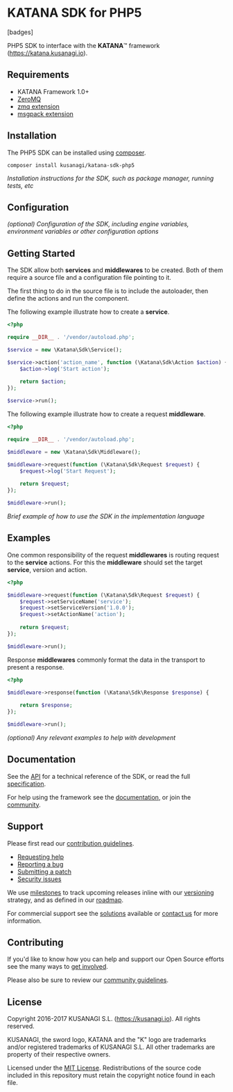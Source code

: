 KATANA SDK for PHP5
=========================

[badges]

PHP5 SDK to interface with the **KATANA**™ framework (https://katana.kusanagi.io).

Requirements
------------

* KATANA Framework 1.0+
* [ZeroMQ](http://zeromq.org/)
* [zmq extension](https://github.com/mkoppanen/php-zmq)
* [msgpack extension](https://github.com/msgpack/msgpack-php)

Installation
------------

The PHP5 SDK can be installed using [composer](https://getcomposer.org/).

```
composer install kusanagi/katana-sdk-php5
```

*Installation instructions for the SDK, such as package manager, running tests, etc*

Configuration
-------------

*(optional) Configuration of the SDK, including engine variables, environment variables or other configuration options*

Getting Started
---------------

The SDK allow both **services** and **middlewares** to be created. Both of them require a source file and a configuration file pointing to it.

The first thing to do in the source file is to include the autoloader, then define the actions and run the component.


The following example illustrate how to create a **service**.

```php
<?php

require __DIR__ . '/vendor/autoload.php';

$service = new \Katana\Sdk\Service();

$service->action('action_name', function (\Katana\Sdk\Action $action) {
    $action->log('Start action');
    
    return $action;
});

$service->run();
```

The following example illustrate how to create a request **middleware**.

```php
<?php

require __DIR__ . '/vendor/autoload.php';

$middleware = new \Katana\Sdk\Middleware();

$middleware->request(function (\Katana\Sdk\Request $request) {
    $request->log('Start Request');
    
    return $request;
});

$middleware->run();
```

*Brief example of how to use the SDK in the implementation language*

Examples
--------

One common responsibility of the request **middlewares** is routing request to the **service** actions. For this the **middleware** should set the target **service**, version and action.

```php
<?php

$middleware->request(function (\Katana\Sdk\Request $request) {
    $request->setServiceName('service');
    $request->setServiceVersion('1.0.0');
    $request->setActionName('action');
    
    return $request;
});

$middleware->run();
```

Response **middlewares** commonly format the data in the transport to present a response.

```php
<?php

$middleware->response(function (\Katana\Sdk\Response $response) {
    
    return $response;
});

$middleware->run();
```

*(optional) Any relevant examples to help with development*

Documentation
-------------

See the [API](https://kusanagi.io/app#katana/docs/sdk) for a technical reference of the SDK, or read the full [specification](https://kusanagi.io/app#katana/docs/sdk/specification).

For help using the framework see the [documentation](https://kusanagi.io/app#katana/docs), or join the [community](https://kusanagi.io/app#katana/community).

Support
-------

Please first read our [contribution guidelines](https://kusanagi.io/app#katana/open-source/contributing).

* [Requesting help](https://kusanagi.io/app#katana/open-source/help)
* [Reporting a bug](https://kusanagi.io/app#katana/open-source/bug)
* [Submitting a patch](https://kusanagi.io/app#katana/open-source/patch)
* [Security issues](https://kusanagi.io/app#katana/open-source/security)

We use [milestones](https://github.com/kusanagi/katana-sdk-php5/milestones) to track upcoming releases inline with our [versioning](https://kusanagi.io/app#katana/versioning) strategy, and as defined in our [roadmap](https://kusanagi.io/app#katana/roadmap).

For commercial support see the [solutions](https://kusanagi.io/solutions) available or [contact us](https://kusanagi.io/contact) for more information.

Contributing
------------

If you'd like to know how you can help and support our Open Source efforts see the many ways to [get involved](https://kusanagi.io/app#katana/open-source/get-involved).

Please also be sure to review our [community guidelines](https://kusanagi.io/app#katana/community/conduct).

License
-------

Copyright 2016-2017 KUSANAGI S.L. (https://kusanagi.io). All rights reserved.

KUSANAGI, the sword logo, KATANA and the "K" logo are trademarks and/or registered trademarks of KUSANAGI S.L. All other trademarks are property of their respective owners.

Licensed under the [MIT License](https://kusanagi.io/app#katana/open-source/license). Redistributions of the source code included in this repository must retain the copyright notice found in each file.